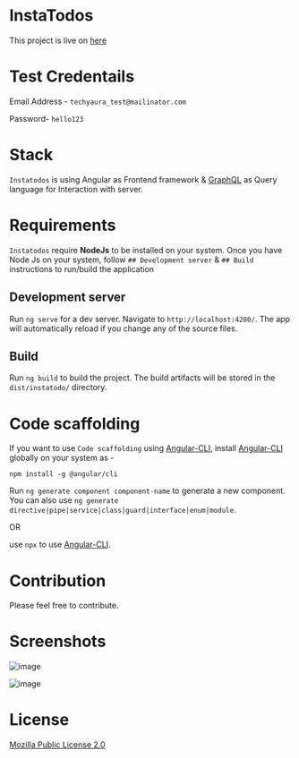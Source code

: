 # InstaTodos

This project is live on [here](https://instatodos.com)

# Test Credentails
Email Address - `techyaura_test@mailinator.com`

Password- `hello123`

# Stack

`Instatodos` is using Angular as Frontend framework & [GraphQL](https://graphql.org/) as Query language for Interaction with server.

# Requirements
`Instatodos` require **NodeJs** to be installed on your system. Once you have Node Js on your system, follow `## Development server` & `## Build` instructions to run/build the application

## Development server

Run `ng serve` for a dev server. Navigate to `http://localhost:4200/`. The app will automatically reload if you change any of the source files.

## Build

Run `ng build` to build the project. The build artifacts will be stored in the `dist/instatodo/` directory.


# Code scaffolding

If you want to use `Code scaffolding` using [Angular-CLI](https://cli.angular.io/), install [Angular-CLI](https://cli.angular.io/) globally on your system as -

`npm install -g @angular/cli`

Run `ng generate component component-name` to generate a new component. You can also use `ng generate directive|pipe|service|class|guard|interface|enum|module`.

OR 

use `npx` to use [Angular-CLI](https://cli.angular.io/).

# Contribution
Please feel free to contribute.

# Screenshots
![image](https://user-images.githubusercontent.com/5227618/91307097-226a7180-e7cb-11ea-9dd1-23dcb4bf687d.png)

![image](https://user-images.githubusercontent.com/5227618/91909069-2ebe6500-ecca-11ea-8a3c-3ddec488d0c3.png)

# License
[Mozilla Public License 2.0](https://github.com/techyaura/instatodos-ui/blob/master/LICENSE)
